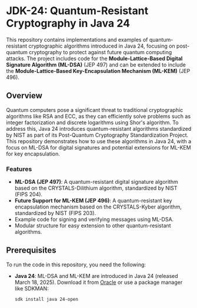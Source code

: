 # JDK-24: Quantum-Resistant Cryptography in Java 24

This repository contains implementations and examples of quantum-resistant cryptographic algorithms introduced in Java 24, focusing on post-quantum cryptography to protect against future quantum computing attacks. The project includes code for the **Module-Lattice-Based Digital Signature Algorithm (ML-DSA)** (JEP 497) and can be extended to include the **Module-Lattice-Based Key-Encapsulation Mechanism (ML-KEM)** (JEP 496).

## Overview

Quantum computers pose a significant threat to traditional cryptographic algorithms like RSA and ECC, as they can efficiently solve problems such as integer factorization and discrete logarithms using Shor's algorithm. To address this, Java 24 introduces quantum-resistant algorithms standardized by NIST as part of its Post-Quantum Cryptography Standardization Project. This repository demonstrates how to use these algorithms in Java 24, with a focus on ML-DSA for digital signatures and potential extensions for ML-KEM for key encapsulation.

### Features
- **ML-DSA (JEP 497)**: A quantum-resistant digital signature algorithm based on the CRYSTALS-Dilithium algorithm, standardized by NIST (FIPS 204).
- **Future Support for ML-KEM (JEP 496)**: A quantum-resistant key encapsulation mechanism based on the CRYSTALS-Kyber algorithm, standardized by NIST (FIPS 203).
- Example code for signing and verifying messages using ML-DSA.
- Modular structure for easy extension to other quantum-resistant algorithms.

## Prerequisites

To run the code in this repository, you need the following:

- **Java 24**: ML-DSA and ML-KEM are introduced in Java 24 (released March 18, 2025). Download it from [Oracle](https://www.oracle.com/java/technologies/downloads/) or use a package manager like SDKMAN:
  ```bash
  sdk install java 24-open
